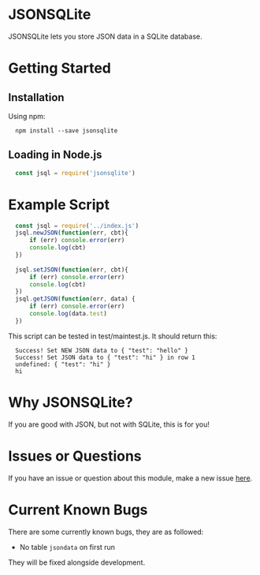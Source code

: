 
# JSONSQLite

JSONSQLite lets you store JSON data in a SQLite database.

# Getting Started

## Installation
Using npm:
```shell
  npm install --save jsonsqlite
```
## Loading in Node.js
```js
  const jsql = require('jsonsqlite')
```
# Example Script
```js
  const jsql = require('../index.js')
  jsql.newJSON(function(err, cbt){
      if (err) console.error(err)
      console.log(cbt)
  })
  
  jsql.setJSON(function(err, cbt){
      if (err) console.error(err)
      console.log(cbt)
  })
  jsql.getJSON(function(err, data) {
      if (err) console.error(err)
      console.log(data.test)
  })
```

This script can be tested in test/maintest.js. It should return this:
```
  Success! Set NEW JSON data to { "test": "hello" }
  Success! Set JSON data to { "test": "hi" } in row 1
  undefined: { "test": "hi" }
  hi
```
# Why JSONSQLite?
If you are good with JSON, but not with SQLite, this is for you!

# Issues or Questions
If you have an issue or question about this module, make a new issue [here](https://github.com/yoshifan509/issues).

# Current Known Bugs
There are some currently known bugs, they are as followed:

 - No table `jsondata` on first run

They will be fixed alongside development.
